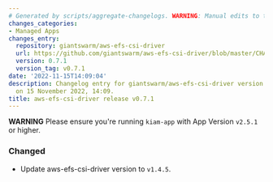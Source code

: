 ```yaml
---
# Generated by scripts/aggregate-changelogs. WARNING: Manual edits to this files will be overwritten.
changes_categories:
- Managed Apps
changes_entry:
  repository: giantswarm/aws-efs-csi-driver
  url: https://github.com/giantswarm/aws-efs-csi-driver/blob/master/CHANGELOG.md#071---2022-11-15
  version: 0.7.1
  version_tag: v0.7.1
date: '2022-11-15T14:09:04'
description: Changelog entry for giantswarm/aws-efs-csi-driver version 0.7.1, published
  on 15 November 2022, 14:09.
title: aws-efs-csi-driver release v0.7.1
---
```


**WARNING** Please ensure you're running `kiam-app` with App Version `v2.5.1` or higher.
### Changed
- Update aws-efs-csi-driver version to `v1.4.5`.
